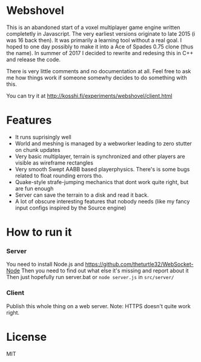 # Webshovel

This is an abandoned start of a voxel multiplayer game engine written completetly in Javascript. The very earliest versions originate to late 2015 (i was 16 back then). It was primarily a learning tool without a real goal. I hoped to one day possibly to make it into a Ace of Spades 0.75 clone (thus the name). In summer of 2017 I decided to rewrite and redesing this in C++ and release the code.

There is very little comments and no documentation at all.
Feel free to ask me how things work if someone somewhy decides to do something with this.

You can try it at http://kosshi.fi/experiments/webshovel/client.html

# Features
- It runs suprisingly well
- World and meshing is managed by a webworker leading to zero stutter on chunk updates
- Very basic multiplayer, terrain is synchronized and other players are visible as wireframe rectangles
- Very smooth Swept AABB based playerphysics. There's is some bugs related to float rounding errors tho.
- Quake-style strafe-jumping mechanics that dont work quite right, but are fun enough
- Server can save the terrain to a disk and read it back.
- A lot of obscure interesting features that nobody needs (like my fancy input configs inspired by the Source engine)

# How to run it
### Server
You need to install Node.js and https://github.com/theturtle32/WebSocket-Node
Then you need to find out what else it's missing and report about it
Then just hopefully run server.bat or ``node server.js`` in ``src/server/``
### Client
Publish this whole thing on a web server. Note: HTTPS doesn't quite work right.

# License
MIT
